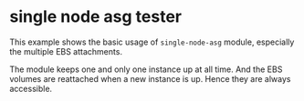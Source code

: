 # single node asg tester

This example shows the basic usage of `single-node-asg` module, especially the multiple EBS attachments.

The module keeps one and only one instance up at all time. And the EBS volumes are reattached when a new instance is up. Hence they are always accessible.
